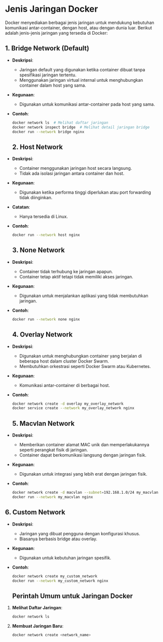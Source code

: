 # Jenis Jaringan Docker

Docker menyediakan berbagai jenis jaringan untuk mendukung kebutuhan komunikasi antar-container, dengan host, atau dengan dunia luar. Berikut adalah jenis-jenis jaringan yang tersedia di Docker:

## 1. **Bridge Network** (Default)
- **Deskripsi**:
  - Jaringan default yang digunakan ketika container dibuat tanpa spesifikasi jaringan tertentu.
  - Menggunakan jaringan virtual internal untuk menghubungkan container dalam host yang sama.
- **Kegunaan**:
  - Digunakan untuk komunikasi antar-container pada host yang sama.
- **Contoh**:
  ```bash
  docker network ls  # Melihat daftar jaringan
  docker network inspect bridge  # Melihat detail jaringan bridge
  docker run --network bridge nginx
  ```

  ## 2. **Host Network**
- **Deskripsi**:
  - Container menggunakan jaringan host secara langsung.
  - Tidak ada isolasi jaringan antara container dan host.
- **Kegunaan**:
  - Digunakan ketika performa tinggi diperlukan atau port forwarding tidak diinginkan.
- **Catatan**:
  - Hanya tersedia di Linux.
- **Contoh**:
  ```bash
  docker run --network host nginx
  ``` 

  ## 3. **None Network**
- **Deskripsi**:
  - Container tidak terhubung ke jaringan apapun.
  - Container tetap aktif tetapi tidak memiliki akses jaringan.
- **Kegunaan**:
  - Digunakan untuk menjalankan aplikasi yang tidak membutuhkan jaringan.
- **Contoh**:
  ```bash
  docker run --network none nginx
  ```

  ## 4. **Overlay Network**
- **Deskripsi**:
  - Digunakan untuk menghubungkan container yang berjalan di beberapa host dalam cluster Docker Swarm.
  - Membutuhkan orkestrasi seperti Docker Swarm atau Kubernetes.
- **Kegunaan**:
  - Komunikasi antar-container di berbagai host.
- **Contoh**:
  ```bash
  docker network create -d overlay my_overlay_network
  docker service create --network my_overlay_network nginx
  ```

  ## 5. **Macvlan Network**
- **Deskripsi**:
  - Memberikan container alamat MAC unik dan memperlakukannya seperti perangkat fisik di jaringan.
  - Container dapat berkomunikasi langsung dengan jaringan fisik.
- **Kegunaan**:
  - Digunakan untuk integrasi yang lebih erat dengan jaringan fisik.
- **Contoh**:
  ```bash
  docker network create -d macvlan --subnet=192.168.1.0/24 my_macvlan
  docker run --network my_macvlan nginx
  ```

## 6. **Custom Network**
- **Deskripsi**:
  - Jaringan yang dibuat pengguna dengan konfigurasi khusus.
  - Biasanya berbasis bridge atau overlay.
- **Kegunaan**:
  - Digunakan untuk kebutuhan jaringan spesifik.
- **Contoh**:
  ```bash
  docker network create my_custom_network
  docker run --network my_custom_network nginx
  ```

  ## Perintah Umum untuk Jaringan Docker
1. **Melihat Daftar Jaringan**:
   ```bash
   docker network ls
   ```
2. **Membuat Jaringan Baru**:
   ```bash
   docker network create <network_name>
   ```
